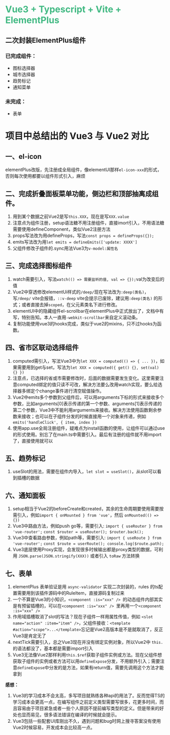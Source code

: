 # <font color="#42b983">Vue3 + Typescript + Vite + ElementPlus</font>

## 二次封装ElementPlus组件

### 已完成组件：
- 图标选择器
- 城市选择器
- 趋势标记
- 通知菜单

### 未完成：
- 表单


# 项目中总结出的 Vue3 与 Vue2 对比

## 一、el-icon
elementPlus改版，先注册成全局组件，像elementUI那样`el-icon-xxx`的形式，否则每次使用都要以组件形式引入，麻烦

## 二、完成折叠面板菜单功能，侧边栏和顶部抽离成组件。
1. 用到某个数据之前Vue2是写`this.XXX`，现在是写`XXX.value`
2. 注意点为组件注册，setup语法糖不用注册组件，直接imort引入，不用语法糖需要使用defineComponent，类似Vue2注册方法
3. props写法改为用defineProps，写法`const props = defineProps({});`
4. emits写法改为用`let emits = defineEmits(['update: XXXX']`
5. 父组件修改子组件的.sync用法Vue3为`v-model:属性名`

## 三、完成选择图标组件
1. watch需要引入，写法`watch(() => 需要监听的值, val => {});`val为改变后的值
2. Vue2中穿透修改elementUi样式的`/deep/`现在写法改为`:deep(类名)`，写`/deep/` vite会报错，`::v-deep` vite会提示已废除，建议用`:deep(类名)` 的形式；或者直接去掉`scoped`，在父元素类名下进行修改。
3. elementUI中的隐藏组件el-scrollbar在elementPlus中正式放出了，文档中有写，特别告知。本人一直用`-webkit-scrollbar`来自定义滚动条。
4. 复制功能使用vue3的hooks完成，类似于vue2的mixins，只不过hooks为函数。

## 四、省市区联动选择组件
1. computed需引入，写法Vue3中为`let XXX = computed(() => { ... })`，如果需要用到get与set，写法为`let XXX = computed({ get() {}, set(val) {} })`
2. 注意点，已选择的省或市需要修改时，后面的数据需要发生变化。这里需要注意computed绑定的值只读不可改，解决方法要么改用watch实现，要么给选择器多绑定个change事件进行清空赋值操作。
3. Vue2中emits多个参数到父组件后，可以用arguments下标的形式来接收多个参数，比如arguments[0]表示传递的第一个参数、arguments[1]表示传递的第二个参数，Vue3中不能利用arguments来接收。解决方法使用函数剩余参数来接收；也可以在子组件分发的时候直接用一个对象来传递，例如`emits('handleClick', { item, index })`
4. 使用app.use全局注册组件，疑难点为install函数的使用，让组件可以通过use的形式使用。别忘了在main.ts中需要引入。最后有注册的组件就不用import了，直接使用就可以

## 五、趋势标记
1. useSlot的用法，需要在组件内导入，`let slot = useSlot()`，从slot可以看到插槽的数据

## 六、通知面板
1. setup相当于Vue2的beforeCreate和created，其余的生命周期要使用需要按需引入，例如`import { onMounted } from 'vue'`，然后 `onMounted(() => {})`
2. Vue3中路由方法，例如push go等，需要引入: `import { useRouter } from 'vue-router';` `const $router = useRouter(); $router.back(); `
3. Vue3中查看路由参数，例如path等，需要引入: `import { useRoute } from 'vue-router';` `const $route = userRoute(); console.log($route.path);`
4. Vue3底层使用Proxy实现，会发现很多时候输出都是proxy类型的数据，可利用 `JSON.parse(JSON.stringify(XXX))` 或者引入 `toRaw` 方法转换

## 七、表单
1. elementPlus 表单验证是用 `async-validator` 实现二次封装的，rules 的ts配置需要用到该插件源码中的RuleItem，直接源码复制过来
2. 一个不算是Vue3的小知识，`<component :is="xxx" /> `的动态组件内部其实是有预留插槽的，可以在`<component :is="xxx" /> `里再用一个`<component :is="xxx" /> `
3. 作用域插槽取消了slot的写法？现在子组件一样用属性传值，例如 `<slot name="action" :item="item" />`，父组件接收：`<template #action="scope">...</template>`忘记是Vue2高版本是不是就取消了，反正Vue3是肯定无了
4. nextTick需要引入，总之Vue3现在并没有绑定实例对象，所以Vue2中 `this.`的语法都没了，基本都是需要import引入
5. Vue3无法像Vue2那样利用`this.$ref`获取子组件实例或方法。现在父组件想获取子组件的实例或者方法可以用`defineExpose`分发，不用额外引入；需要注意`defineExpose`中分发的是方法，如果有return值，需要先调用这个方法才能拿到

**感想：** 
1. Vue3的学习成本不会太高，多写项目就熟练各种api的用法了。反而觉得TS的学习成本会更高一点，在编写组件之前定义类型需要写很多，花更多时间，而且容易由于项目紧急或者一些个人原因不提前编写类型的定义。但是带来的好处也显而易见，很多语法错误在编译的时候就会提示。
2. Vue3包括一些配套UI库刚出不久，遇到问题和bug时网上搜寻答案没有使用Vue2时候容易，开发成本会比较高一点。